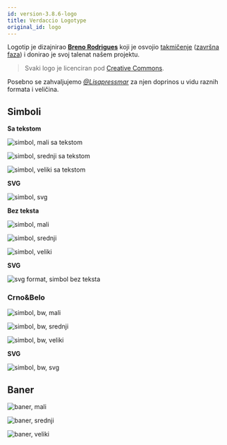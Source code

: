```yaml
---
id: version-3.8.6-logo
title: Verdaccio Logotype
original_id: logo
---
```


Logotip je dizajnirao **[Breno Rodrigues](https://github.com/rodriguesbreno)** koji je osvojio [takmičenje](https://github.com/verdaccio/verdaccio/issues/237) ([završna faza](https://github.com/verdaccio/verdaccio/issues/328)) i donirao je svoj talenat našem projektu.

> Svaki logo je licenciran pod [Creative Commons](https://github.com/verdaccio/verdaccio/blob/master/LICENSE-docs).

Posebno se zahvaljujemo *[@Lisapressmar](https://github.com/Lisapressmar)* za njen doprinos u vidu raznih formata i veličina.

## Simboli

**Sa tekstom**

![simbol, mali sa tekstom](/img/logo/symbol/png/logo-small-header-bottom.png)

![simbol, srednji sa tekstom](/img/logo/symbol/png/logo-small-header-bottom@2x.png)

![simbol, veliki sa tekstom](/img/logo/symbol/png/logo-small-header-bottom@3x.png)

**SVG**

![simbol, svg](/img/logo/symbol/svg/logo-small-header-bottom.svg)

**Bez teksta**

![simbol, mali](/img/logo/symbol/png/verdaccio-tiny.png)

![simbol, srednji](/img/logo/symbol/png/verdaccio-tiny@2x.png)

![simbol, veliki](/img/logo/symbol/png/verdaccio-tiny@3x.png)

**SVG**

![svg format, simbol bez teksta](/img/logo/symbol/svg/verdaccio-tiny.svg)

### Crno&Belo

![simbol, bw, mali](/img/logo/symbol/png/verdaccio-blackwhite.png)

![simbol, bw, srednji](/img/logo/symbol/png/verdaccio-blackwhite@2x.png)

![simbol, bw, veliki](/img/logo/symbol/png/verdaccio-blackwhite@3x.png)

**SVG**

![simbol, bw, svg](/img/logo/symbol/svg/verdaccio-blackwhite.svg)

## Baner

![baner, mali](/img/logo/banner/png/verdaccio-banner.png)

![baner, srednji](/img/logo/banner/png/verdaccio-banner@2x.png)

![baner, veliki](/img/logo/banner/png/verdaccio-banner@3x.png)